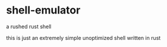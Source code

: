 # shell-emulator
a rushed rust shell

this is just an extremely simple unoptimized shell written in rust
